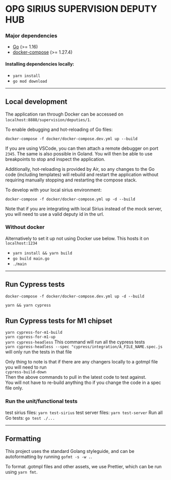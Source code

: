 # OPG SIRIUS SUPERVISION DEPUTY HUB

### Major dependencies

-   [Go](https://golang.org/) (>= 1.16)
-   [docker-compose](https://docs.docker.com/compose/install/) (>= 1.27.4)

#### Installing dependencies locally:

-   `yarn install`
-   `go mod download`

---

## Local development

The application ran through Docker can be accessed on `localhost:8888/supervision/deputies/1`.

To enable debugging and hot-reloading of Go files:

`docker-compose -f docker/docker-compose.dev.yml up --build`

If you are using VSCode, you can then attach a remote debugger on port `2345`. The same is also possible in Goland.
You will then be able to use breakpoints to stop and inspect the application.

Additionally, hot-reloading is provided by Air, so any changes to the Go code (including templates)
will rebuild and restart the application without requiring manually stopping and restarting the compose stack.

To develop with your local sirius environment:

`docker-compose -f docker/docker-compose.yml up -d --build`

Note that if you are integrating with local Sirius instead of the mock server, you will need to use a valid deputy id in the url.

### Without docker

Alternatively to set it up not using Docker use below. This hosts it on `localhost:1234`

-   `yarn install && yarn build `
-   `go build main.go `
-   `./main `

---

## Run Cypress tests

`docker-compose -f docker/docker-compose.dev.yml up -d --build `

`yarn && yarn cypress `

## Run Cypress tests for M1 chipset

`yarn cypress-for-m1-build` <br>
`yarn cypress-for-m1-up` <br>
`yarn cypress-headless` This command will run all the cypress tests <br>
`yarn cypress-headless --spec "cypress/integration/A_FILE_NAME.spec.js` will only run the tests in that file

Only thing to note is that if there are any changers locally to a gotmpl file you will need to run<br>
`cypress-build-down`<br>
Then the above commands to pull in the latest code to test against.<br>
You will not have to re-build anything tho if you change the code in a spec file only.

### Run the unit/functional tests

test sirius files: `yarn test-sirius`
test server files: `yarn test-server`
Run all Go tests: `go test ./...`

---

## Formatting

This project uses the standard Golang styleguide, and can be autoformatting by running `gofmt -s -w .`.

To format .gotmpl files and other assets, we use Prettier, which can be run using `yarn fmt`.
